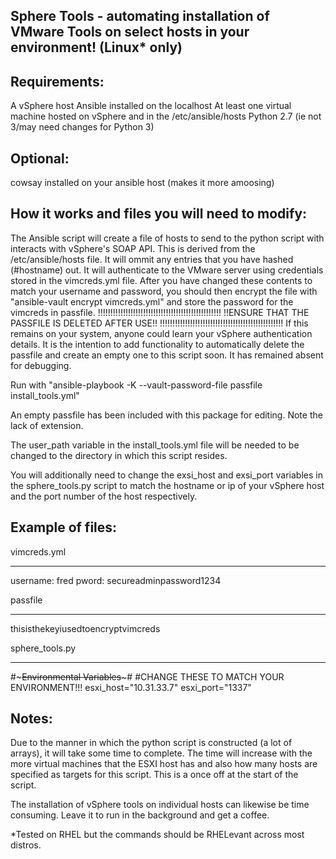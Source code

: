Sphere Tools - automating installation of VMware Tools on select hosts in your environment! (Linux* only)
--------------------------------------------------------------------------------------------------------
Requirements:
------------------------
A vSphere host
Ansible installed on the localhost
At least one virtual machine hosted on vSphere and in the /etc/ansible/hosts
Python 2.7 (ie not 3/may need changes for Python 3)

Optional:
-----------------------
cowsay installed on your ansible host (makes it more amoosing)

How it works and files you will need to modify:
------------------------------------------------
The Ansible script will create a file of hosts to send to the python script with interacts with vSphere's SOAP API. This is derived from the /etc/ansible/hosts file. It will ommit any 
entries that you have hashed (#hostname) out. It will authenticate to the VMware server using credentials stored in the vimcreds.yml file. After you have changed these contents to
match your username and password, you should then encrypt the file with "ansible-vault encrypt vimcreds.yml" and store the password for the vimcreds in passfile. 
!!!!!!!!!!!!!!!!!!!!!!!!!!!!!!!!!!!!!!!!!!!!!!!!!
!!ENSURE THAT THE PASSFILE IS DELETED AFTER USE!!
!!!!!!!!!!!!!!!!!!!!!!!!!!!!!!!!!!!!!!!!!!!!!!!!!
If this remains on your system, anyone could learn your vSphere authentication details. It is the intention to add functionality to automatically delete the passfile and create an empty 
one to this script soon. It has remained absent for debugging.

Run with "ansible-playbook -K --vault-password-file passfile install_tools.yml"

An empty passfile has been included with this package for editing. Note the lack of extension.

The user_path variable in the install_tools.yml file will be needed to be changed to the directory in which this script resides.

You will additionally need to change the exsi_host and exsi_port variables in the sphere_tools.py script to match the hostname or ip of your vSphere host and the port number of the host
respectively.


Example of files:
-----------------

vimcreds.yml
***************
username: fred
pword: secureadminpassword1234

passfile
***************
thisisthekeyiusedtoencryptvimcreds

sphere_tools.py
***************
#~~~~~~~~~~~Environmental Variables~~~~~~~~~~~#
#CHANGE THESE TO MATCH  YOUR ENVIRONMENT!!!
esxi_host="10.31.33.7"
esxi_port="1337"


Notes:
---------------------
Due to the manner in which the python script is constructed (a lot of arrays), it will take some time to complete. The time will increase with the more virtual machines that the ESXI host
has and also how many hosts are specified as targets for this script. This is a once off at the start of the script.

The installation of vSphere tools on individual hosts can likewise be time consuming. Leave it to run in the background and get a coffee.


*Tested on RHEL but the commands should be RHELevant across most distros.
